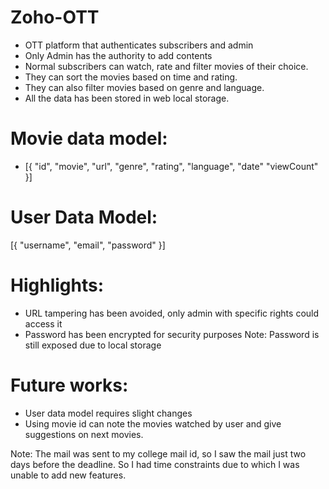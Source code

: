 # Zoho-OTT


- OTT platform that authenticates subscribers and admin
- Only Admin has the authority to add contents
- Normal subscribers can watch, rate and filter movies of their choice.
- They can sort the movies based on time and rating.
- They can also filter movies based on genre and language.
- All the data has been stored in web local storage.

# Movie data model:
- [{
  "id",
  "movie",
  "url",
  "genre",
  "rating",
  "language",
  "date"
  "viewCount"
  }]
  
# User Data Model:
[{
  "username",
  "email",
  "password"
  }]
  
# Highlights:
- URL tampering has been avoided, only admin with specific rights could access it
- Password has been encrypted for security purposes 
Note: Password is still exposed due to local storage

# Future works:
- User data model requires slight changes
- Using movie id can note the movies watched by user and give suggestions on next movies.

Note: The mail was sent to my college mail id, so I saw the mail just two days before the deadline. So I had time constraints due to which I was unable to add new features.
